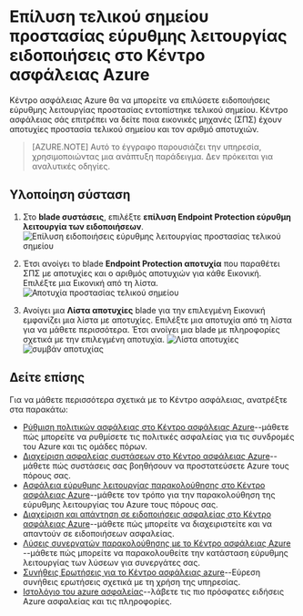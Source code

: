 <properties
   pageTitle="Επίλυση τελικού σημείου προστασίας εύρυθμης λειτουργίας ειδοποιήσεις στο Κέντρο ασφάλειας Azure | Microsoft Azure"
   description="Αυτό το έγγραφο δείχνει πώς μπορείτε να υλοποιήσετε το Κέντρο ασφάλειας Azure σύσταση **επίλυση Endpoint Protection εύρυθμη λειτουργία των ειδοποιήσεων**."
   services="security-center"
   documentationCenter="na"
   authors="TerryLanfear"
   manager="MBaldwin"
   editor=""/>

<tags
   ms.service="security-center"
   ms.devlang="na"
   ms.topic="article"
   ms.tgt_pltfrm="na"
   ms.workload="na"
   ms.date="07/29/2016"
   ms.author="terrylan"/>

# <a name="resolve-endpoint-protection-health-alerts-in-azure-security-center"></a>Επίλυση τελικού σημείου προστασίας εύρυθμης λειτουργίας ειδοποιήσεις στο Κέντρο ασφάλειας Azure

Κέντρο ασφάλειας Azure θα να μπορείτε να επιλύσετε ειδοποιήσεις εύρυθμης λειτουργίας προστασίας εντοπίστηκε τελικού σημείου.  Κέντρο ασφάλειας σάς επιτρέπει να δείτε ποια εικονικές μηχανές (ΣΠΣ) έχουν αποτυχίες προστασία τελικού σημείου και τον αριθμό αποτυχιών.

> [AZURE.NOTE] Αυτό το έγγραφο παρουσιάζει την υπηρεσία, χρησιμοποιώντας μια ανάπτυξη παράδειγμα. Δεν πρόκειται για αναλυτικές οδηγίες.

## <a name="implement-the-recommendation"></a>Υλοποίηση σύσταση

1. Στο **blade συστάσεις**, επιλέξτε **επίλυση Endpoint Protection εύρυθμη λειτουργία των ειδοποιήσεων**.
![Επίλυση ειδοποιήσεις εύρυθμης λειτουργίας προστασίας τελικού σημείου][1]

2. Έτσι ανοίγει το blade **Endpoint Protection αποτυχία** που παραθέτει ΣΠΣ με αποτυχίες και ο αριθμός αποτυχιών για κάθε Εικονική. Επιλέξτε μια Εικονική από τη λίστα.
![Αποτυχία προστασίας τελικού σημείου][2]

3. Ανοίγει μια **Λίστα αποτυχίες** blade για την επιλεγμένη Εικονική εμφανίζει μια λίστα με αποτυχίες. Επιλέξτε μια αποτυχία από τη λίστα για να μάθετε περισσότερα. Έτσι ανοίγει μια blade με πληροφορίες σχετικά με την επιλεγμένη αποτυχία.
![Λίστα αποτυχίες][3]
  ![συμβάν αποτυχίας][4]

## <a name="see-also"></a>Δείτε επίσης

Για να μάθετε περισσότερα σχετικά με το Κέντρο ασφάλειας, ανατρέξτε στα παρακάτω:

- [Ρύθμιση πολιτικών ασφάλειας στο Κέντρο ασφάλειας Azure](security-center-policies.md)--μάθετε πώς μπορείτε να ρυθμίσετε τις πολιτικές ασφαλείας για τις συνδρομές του Azure και τις ομάδες πόρων.
- [Διαχείριση ασφαλείας συστάσεων στο Κέντρο ασφάλειας Azure](security-center-recommendations.md)--μάθετε πώς συστάσεις σας βοηθήσουν να προστατεύσετε Azure τους πόρους σας.
- [Ασφάλεια εύρυθμης λειτουργίας παρακολούθησης στο Κέντρο ασφάλειας Azure](security-center-monitoring.md)--μάθετε τον τρόπο για την παρακολούθηση της εύρυθμης λειτουργίας του Azure τους πόρους σας.
- [Διαχείριση και απάντηση σε ειδοποιήσεις ασφαλείας στο Κέντρο ασφάλειας Azure](security-center-managing-and-responding-alerts.md)--μάθετε πώς μπορείτε να διαχειριστείτε και να απαντούν σε ειδοποιήσεων ασφαλείας.
- [Λύσεις συνεργατών παρακολούθησης με το Κέντρο ασφάλειας Azure](security-center-partner-solutions.md) --μάθετε πώς μπορείτε να παρακολουθείτε την κατάσταση εύρυθμης λειτουργίας των λύσεων για συνεργάτες σας.
- [Συνήθεις Ερωτήσεις για το Κέντρο ασφάλειας azure](security-center-faq.md)--Εύρεση συνήθεις ερωτήσεις σχετικά με τη χρήση της υπηρεσίας.
- [Ιστολόγιο του azure ασφαλείας](http://blogs.msdn.com/b/azuresecurity/)--λάβετε τις πιο πρόσφατες ειδήσεις Azure ασφαλείας και τις πληροφορίες.

<!--Image references-->
[1]: ./media/security-center-resolve-endpoint-protection/resolve-endpoint-protection.png
[2]: ./media/security-center-resolve-endpoint-protection/endpoint-protection-failure.png
[3]: ./media/security-center-resolve-endpoint-protection/failure-list.png
[4]: ./media/security-center-resolve-endpoint-protection/failure-event.png
